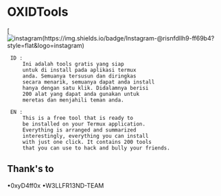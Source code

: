 # OXIDTools

[![instagram(https://img.shields.io/badge/Instagram-@risnfdllh9-ff69b4?style=flat&logo=instagram)](https://instagram.com/risnfdllh9)

     ID :
         Ini adalah tools gratis yang siap
         untuk di install pada aplikasi termux
         anda. Semuanya tersusun dan diringkas
         secara menarik, semuanya dapat anda install
         hanya dengan satu klik. Didalamnya berisi
         200 alat yang dapat anda gunakan untuk
         meretas dan menjahili teman anda.

     EN :
         This is a free tool that is ready to
         be installed on your Termux application.
         Everything is arranged and summarized
         interestingly, everything you can install
         with just one click. It contains 200 tools
         that you can use to hack and bully your friends.

Thank's to
----
•0xyD4ff0x
•W3LLFR13ND-TEAM
